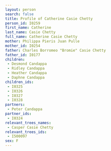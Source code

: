 ```yaml
---
layout: person
search: false
title: Profile of Catherine Casie Chetty
person_id: I0259
first_name: Catherine
last_name: Casie Chetty
full_name: Catherine Casie Chetty
mother: Philippa Pieris Juan Pulle
mother_id: I0254
father: Charles Borromeo "Bromie" Casie Chetty
father_id: I0177
children:
 - Desmond Candappa
 - Ridley Candappa
 - Heather Candappa
 - Daphne Candappa
children_ids:
 - I0325
 - I0326
 - I0327
 - I0328
partners:
 - Peter Candappa
partner_ids:
 - I0324
relevant_trees_names:
 - Casper Casie Chetty
relevant_trees_ids:
 - I500097
sex: F
---
```


